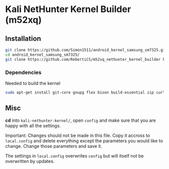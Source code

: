 # Kali NetHunter Kernel Builder (m52xq)

## Installation

``` bash
git clone https://github.com/Simon1511/android_kernel_samsung_sm7325.git -b lineage-20
cd android_kernel_samsung_sm7325/
git clone https://github.com/RebertiCS/m52xq_nethunter_kernel_builder kali-nethunter-kernel
```

### Dependencies

Needed to build the kernel

``` bash
sudo apt-get install git-core gnupg flex bison build-essential zip curl zlib1g-dev libc6-dev-i386 x11proto-core-dev libx11-dev lib32z1-dev libgl1-mesa-dev libxml2-utils xsltproc unzip fontconfig clang axel xz-utils make ccache openssl libssl-dev bc
```

## Misc

**cd** into `kali-nethunter-kernel/`, open `config` and make sure that you are happy with all the settings.

Important: Changes should not be made in this file. Copy it accross to `local.config` and delete everything except the parameters you would like to change. Change those parameters and save it.

The settings in `local.config` overwrites `config` but will itself not be overwritten by updates.